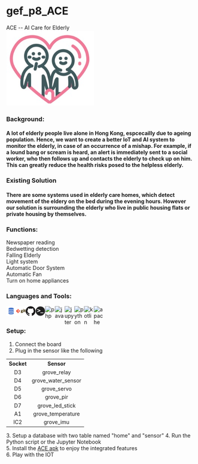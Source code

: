 # gef_p8_ACE
ACE -- AI Care for Elderly  
<img src="https://raw.githubusercontent.com/gorjoe/gef_p8_ACE/main/icon.jpeg" alt="icon">

### Background:
#### A lot of elderly people live alone in Hong Kong, espcecailly due to  ageing population. Hence, we want to create a better IoT and AI system to monitor the elderly, in case of an occurrence of a mishap. For example, if a lound bang or scream is heard, an alert is immediately sent to a social worker, who then follows up and contacts the elderly to check up on him. This can greatly reduce the health risks posed to the helpless elderly.

### Existing Solution
#### There are some systems used in elderly care homes, which detect movement of the eldery on the bed during the evening hours. However our solution is surrounding the elderly who live in public housing flats or private housing by themselves.



### Functions:  
Newspaper reading  
Bedwetting detection  
Falling Elderly    
Light system  
Automatic Door System  
Automatic Fan  
Turn on home appliances   

### Languages and Tools:

<img align="left" alt="SQL" width="26px" src="https://raw.githubusercontent.com/github/explore/80688e429a7d4ef2fca1e82350fe8e3517d3494d/topics/sql/sql.png" />
<img align="left" alt="Git" width="26px" src="https://raw.githubusercontent.com/github/explore/80688e429a7d4ef2fca1e82350fe8e3517d3494d/topics/git/git.png" />
<img align="left" alt="GitHub" width="26px" src="https://raw.githubusercontent.com/github/explore/78df643247d429f6cc873026c0622819ad797942/topics/github/github.png" />
<img align="left" alt="Terminal" width="26px" src="https://raw.githubusercontent.com/github/explore/80688e429a7d4ef2fca1e82350fe8e3517d3494d/topics/terminal/terminal.png" />
<img align="left" alt="php" width="26px" src="https://pngimg.com/uploads/php/php_PNG43.png" />
<img align="left" alt="java" width="26px" src="https://upload.wikimedia.org/wikipedia/zh/8/88/Java_logo.png" />
<img align="left" alt="jupyter" width="26px" src="https://upload.wikimedia.org/wikipedia/commons/thumb/3/38/Jupyter_logo.svg/1200px-Jupyter_logo.svg.png" />
<img align="left" alt="python" width="26px" src="https://upload.wikimedia.org/wikipedia/commons/thumb/c/c3/Python-logo-notext.svg/640px-Python-logo-notext.svg.png" />
<img align="left" alt="kotlin" width="26px" src="https://upload.wikimedia.org/wikipedia/commons/thumb/0/06/Kotlin_Icon.svg/152px-Kotlin_Icon.svg.png" />
<img align="left" alt="apache" width="26px" src="https://avatars.githubusercontent.com/u/47359?s=200&v=4" />
<br>
<br>

### Setup:
1. Connect the board
2. Plug in the sensor like the following
<table style='text-align:center'>
  <tr>
    <th>Socket</th>
    <th>Sensor</th>
  </tr>
  <tr>
    <td>D3</td>
    <td>grove_relay</td>
  </tr>
  <tr>
    <td>D4</td>
    <td>grove_water_sensor</td>
  </tr>
  <tr>
    <td>D5</td>
    <td>grove_servo</td>
  </tr>
  <tr>
    <td>D6</td>
    <td>grove_pir</td>
  </tr>
  <tr>
    <td>D7</td>
    <td>grove_led_stick</td>
  </tr>
  <tr>
    <td>A1</td>
    <td>grove_temperature</td>
  </tr>
  <tr>
    <td>IC2</td>
    <td>grove_imu</td>
  </tr>
</table>
3. Setup a database with two table named "home" and "sensor" 
4. Run the Python script or the Jupyter Notebook<br>
5. Install the <a href="https://github.com/gorjoe/gef_p8_ACE/raw/main/ACE.apk">ACE apk</a> to enjoy the integrated features<br>
6. Play with the IOT
